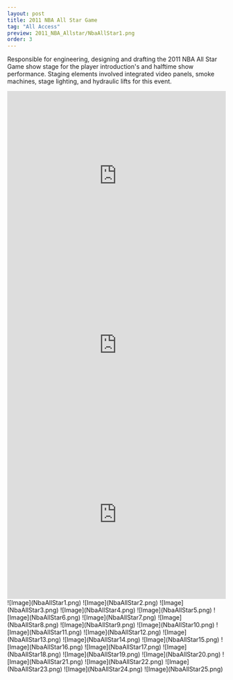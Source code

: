 ```yaml
---
layout: post
title: 2011 NBA All Star Game
tag: "All Access"
preview: 2011_NBA_Allstar/NbaAllStar1.png
order: 3
---
```

Responsible for engineering, designing and drafting the 2011 NBA All Star Game show stage for the player introduction's and halftime show performance. Staging elements involved integrated video panels, smoke machines, stage lighting, and hydraulic lifts for this event.

<iframe frameborder="0" scrolling="no" height="390" width="100%" src="https://www.youtube.com/embed/aBmU7m_dy88" allow="autoplay; encrypted-media" allowfullscreen></iframe>
 <iframe frameborder="0" scrolling="no" height="390" width="100%" src="https://www.youtube.com/embed/6jlKv8lBW90" allow="autoplay; encrypted-media" allowfullscreen></iframe>
 <iframe frameborder="0" scrolling="no" height="390" width="100%" src="https://www.youtube.com/embed/phq0ZF5Epw0" allow="autoplay; encrypted-media" allowfullscreen></iframe>
![Image](NbaAllStar1.png)
![Image](NbaAllStar2.png)
![Image](NbaAllStar3.png)
![Image](NbaAllStar4.png)
![Image](NbaAllStar5.png)
![Image](NbaAllStar6.png)
![Image](NbaAllStar7.png)
![Image](NbaAllStar8.png)
![Image](NbaAllStar9.png)
![Image](NbaAllStar10.png)
![Image](NbaAllStar11.png)
![Image](NbaAllStar12.png)
![Image](NbaAllStar13.png)
![Image](NbaAllStar14.png)
![Image](NbaAllStar15.png)
![Image](NbaAllStar16.png)
![Image](NbaAllStar17.png)
![Image](NbaAllStar18.png)
![Image](NbaAllStar19.png)
![Image](NbaAllStar20.png)
![Image](NbaAllStar21.png)
![Image](NbaAllStar22.png)
![Image](NbaAllStar23.png)
![Image](NbaAllStar24.png)
![Image](NbaAllStar25.png)
